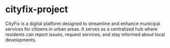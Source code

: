 # cityfix-project
CityFix is a digital platform designed to streamline and enhance municipal services for citizens in urban areas. It serves as a centralized hub where residents can report issues, request services, and stay informed about local developments.
